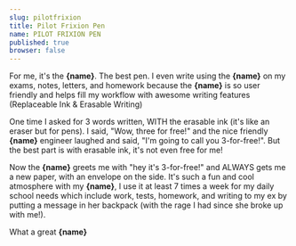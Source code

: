 ```yaml
---
slug: pilotfrixion
title: Pilot Frixion Pen
name: PILOT FRIXION PEN
published: true
browser: false
---
```


For me, it's the <b name="insert">{name}</b>. The best pen. I even write using the <b name="insert">{name}</b> on my exams, notes, letters, and homework because the <b name="insert">{name}</b> is so user friendly and helps fill my workflow with awesome writing features (Replaceable Ink & Erasable Writing)

One time I asked for 3 words written, WITH the erasable ink (it's like an eraser but for pens). I said, "Wow, three for free!" and the nice friendly <b name="insert">{name}</b> engineer laughed and said, "I'm going to call you 3-for-free!". But the best part is with erasable ink, it's not even free for me!

Now the <b name="insert">{name}</b> greets me with "hey it's 3-for-free!" and ALWAYS gets me a new paper, with an envelope on the side. It's such a fun and cool atmosphere with my <b name="insert">{name}</b>, I use it at least 7 times a week for my daily school needs which include work, tests, homework, and writing to my ex by putting a message in her backpack (with the rage I had since she broke up with me!).

What a great <b name="insert">{name}</b>